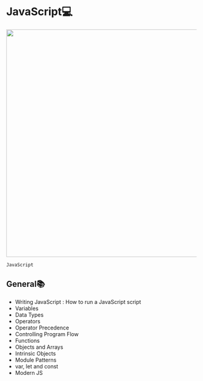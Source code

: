# JavaScript💻

<img width="600px" src="https://th.bing.com/th/id/OIP.hs2kur8o6pdwuqAPWqvVlQHaF1?w=249&h=197&c=7&r=0&o=5&pid=1.7">

`JavaScript`

## General📚

* Writing JavaScript
    : How to run a JavaScript script
* Variables
* Data Types
* Operators
* Operator Precedence
* Controlling Program Flow
* Functions
* Objects and Arrays
* Intrinsic Objects
* Module Patterns
* var, let and const
* Modern JS
